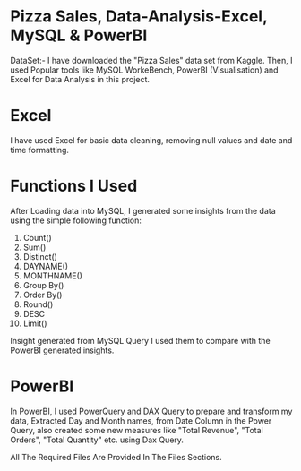 # Pizza Sales, Data-Analysis-Excel, MySQL & PowerBI

DataSet:- I have downloaded the "Pizza Sales" data set from Kaggle.
Then, I used Popular tools like MySQL WorkeBench, PowerBI (Visualisation) and Excel for Data Analysis in this project.

# Excel 
I have used Excel for basic data cleaning, removing null values and date and time formatting.

# Functions I Used
After Loading data into MySQL, I generated some insights from the data using the simple following function:
1) Count()
2) Sum()
3) Distinct()
4) DAYNAME()
5) MONTHNAME()
6) Group By()
7) Order By()
8) Round()
9) DESC
10) Limit()

Insight generated from MySQL Query I used them to compare with the PowerBI generated insights.

# PowerBI
In PowerBI, 
I used PowerQuery and DAX Query to prepare and transform my data,
Extracted Day and Month names, from Date Column in the Power Query, also created some new measures like "Total Revenue", "Total Orders", "Total Quantity" etc.
using Dax Query.

All The Required Files Are Provided In The Files Sections.
